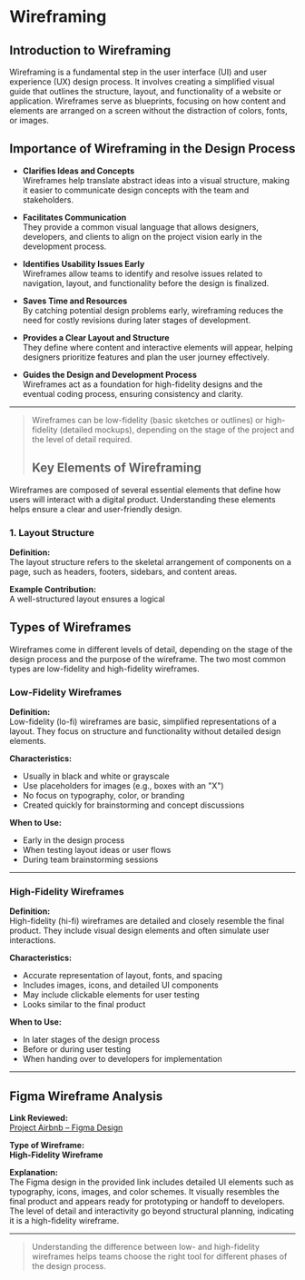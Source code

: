 # Wireframing

## Introduction to Wireframing

Wireframing is a fundamental step in the user interface (UI) and user experience (UX) design process. It involves creating a simplified visual guide that outlines the structure, layout, and functionality of a website or application. Wireframes serve as blueprints, focusing on how content and elements are arranged on a screen without the distraction of colors, fonts, or images.

## Importance of Wireframing in the Design Process

- **Clarifies Ideas and Concepts**  
  Wireframes help translate abstract ideas into a visual structure, making it easier to communicate design concepts with the team and stakeholders.

- **Facilitates Communication**  
  They provide a common visual language that allows designers, developers, and clients to align on the project vision early in the development process.

- **Identifies Usability Issues Early**  
  Wireframes allow teams to identify and resolve issues related to navigation, layout, and functionality before the design is finalized.

- **Saves Time and Resources**  
  By catching potential design problems early, wireframing reduces the need for costly revisions during later stages of development.

- **Provides a Clear Layout and Structure**  
  They define where content and interactive elements will appear, helping designers prioritize features and plan the user journey effectively.

- **Guides the Design and Development Process**  
  Wireframes act as a foundation for high-fidelity designs and the eventual coding process, ensuring consistency and clarity.

---

> Wireframes can be low-fidelity (basic sketches or outlines) or high-fidelity (detailed mockups), depending on the stage of the project and the level of detail required.
>
> ## Key Elements of Wireframing

Wireframes are composed of several essential elements that define how users will interact with a digital product. Understanding these elements helps ensure a clear and user-friendly design.

### 1. Layout Structure

**Definition:**  
The layout structure refers to the skeletal arrangement of components on a page, such as headers, footers, sidebars, and content areas.

**Example Contribution:**  
A well-structured layout ensures a logical

## Types of Wireframes

Wireframes come in different levels of detail, depending on the stage of the design process and the purpose of the wireframe. The two most common types are low-fidelity and high-fidelity wireframes.

### Low-Fidelity Wireframes

**Definition:**  
Low-fidelity (lo-fi) wireframes are basic, simplified representations of a layout. They focus on structure and functionality without detailed design elements.

**Characteristics:**
- Usually in black and white or grayscale
- Use placeholders for images (e.g., boxes with an "X")
- No focus on typography, color, or branding
- Created quickly for brainstorming and concept discussions

**When to Use:**  
- Early in the design process  
- When testing layout ideas or user flows  
- During team brainstorming sessions  

---

### High-Fidelity Wireframes

**Definition:**  
High-fidelity (hi-fi) wireframes are detailed and closely resemble the final product. They include visual design elements and often simulate user interactions.

**Characteristics:**
- Accurate representation of layout, fonts, and spacing  
- Includes images, icons, and detailed UI components  
- May include clickable elements for user testing  
- Looks similar to the final product  

**When to Use:**  
- In later stages of the design process  
- Before or during user testing  
- When handing over to developers for implementation  

---

## Figma Wireframe Analysis

**Link Reviewed:**  
[Project Airbnb – Figma Design](https://www.figma.com/design/E2BRqdPcKkrnX6hLGPto8Z/Project-Airbnb?node-id=1-2&t=sTAeZGS3VrBemZUd-0)

**Type of Wireframe:**  
**High-Fidelity Wireframe**

**Explanation:**  
The Figma design in the provided link includes detailed UI elements such as typography, icons, images, and color schemes. It visually resembles the final product and appears ready for prototyping or handoff to developers. The level of detail and interactivity go beyond structural planning, indicating it is a high-fidelity wireframe.

---

> Understanding the difference between low- and high-fidelity wireframes helps teams choose the right tool for different phases of the design process.

